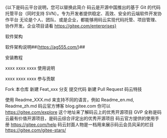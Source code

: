 {以下是码云平台说明，您可以替换此简介 码云是开源中国推出的基于 Git 的代码托管平台（同时支持 SVN）。专为开发者提供稳定、高效、安全的云端软件开发协作平台 无论是个人、团队、或是企业，都能够用码云实现代码托管、项目管理、协作开发。企业项目请看 https://gitee.com/enterprises}

软件架构

软件架构说明##(https://ag555.com/)##

安装教程

xxxx
xxxx
xxxx
使用说明

xxxx
xxxx
xxxx
参与贡献

Fork 本仓库
新建 Feat_xxx 分支
提交代码
新建 Pull Request
码云特技

使用 Readme_XXX.md 来支持不同的语言，例如 Readme_en.md, Readme_zh.md
码云官方博客 blog.gitee.com
你可以 https://gitee.com/explore 这个地址来了解码云上的优秀开源项目
GVP 全称是码云最有价值开源项目，是码云综合评定出的优秀开源项目
码云官方提供的使用手册 https://gitee.com/help
码云封面人物是一档用来展示码云会员风采的栏目 https://gitee.com/gitee-stars/
